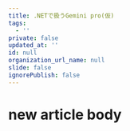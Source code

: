 ```yaml
---
title: .NETで扱うGemini pro(仮)
tags:
  - ''
private: false
updated_at: ''
id: null
organization_url_name: null
slide: false
ignorePublish: false
---
```

# new article body
